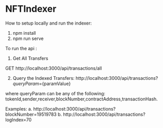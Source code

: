 # NFTIndexer
How to setup locally and run the indexer:

1. npm install
2. npm run serve


To run the api :

1. Get All Transfers 

GET http://localhost:3000/api/transactions/all

2. Query the Indexed Transfers:
http://localhost:3000/api/transactions?${queryParam}=${paramValue}

where queryParam can be any of the following: tokenId,sender,receiver,blockNumber,contractAddress,transactionHash.

Examples: 
a. http://localhost:3000/api/transactions?blockNumber=19519783
b. http://localhost:3000/api/transactions?logIndex=70
